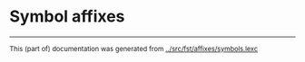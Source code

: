 
# Symbol affixes





* * *
<small>This (part of) documentation was generated from [../src/fst/affixes/symbols.lexc](http://github.com/giellalt/lang-aym/blob/main/../src/fst/affixes/symbols.lexc)</small>